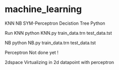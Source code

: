 # machine_learning
KNN NB SYM-Perceptron Decistion Tree Python

Run KNN 
python KNN.py train_data.trn test_data.tst <k number>

NB
python NB.py train_data.trn test_data.tst

Perceptron 
Not done yet !

2dspace 
Virtualizing in 2d datapoint with perceptron
